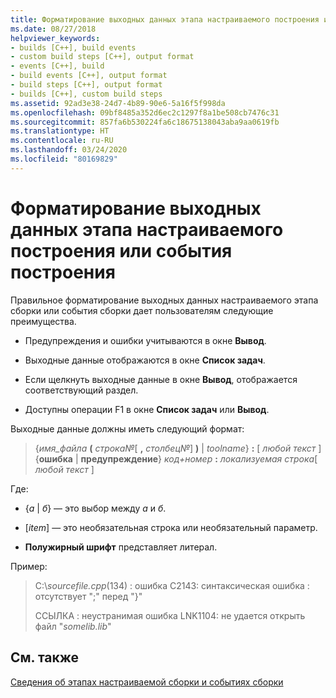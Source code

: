 ```yaml
---
title: Форматирование выходных данных этапа настраиваемого построения или события построения
ms.date: 08/27/2018
helpviewer_keywords:
- builds [C++], build events
- custom build steps [C++], output format
- events [C++], build
- build events [C++], output format
- build steps [C++], output format
- builds [C++], custom build steps
ms.assetid: 92ad3e38-24d7-4b89-90e6-5a16f5f998da
ms.openlocfilehash: 09bf8485a352d6ec2c1297f8a1be508cb7476c31
ms.sourcegitcommit: 857fa6b530224fa6c18675138043aba9aa0619fb
ms.translationtype: HT
ms.contentlocale: ru-RU
ms.lasthandoff: 03/24/2020
ms.locfileid: "80169829"
---
```

# <a name="formatting-the-output-of-a-custom-build-step-or-build-event"></a>Форматирование выходных данных этапа настраиваемого построения или события построения

Правильное форматирование выходных данных настраиваемого этапа сборки или события сборки дает пользователям следующие преимущества.

- Предупреждения и ошибки учитываются в окне **Вывод**.

- Выходные данные отображаются в окне **Список задач**.

- Если щелкнуть выходные данные в окне **Вывод**, отображается соответствующий раздел.

- Доступны операции F1 в окне **Список задач** или **Вывод**.

Выходные данные должны иметь следующий формат:

> {<em>имя_файла</em> **(** <em>строка№</em>\[ **,** <em>столбец№</em>] **)** &#124; *toolname*} **:** \[ <em>любой текст</em> ] {**ошибка** &#124; **предупреждение**} <em>код+номер</em> **:** <em>локализуемая строка</em>\[ <em>любой текст</em> ]

Где:

- {*а* &#124; *б*} — это выбор между *а* и *б*.

- \[<em>item</em>] — это необязательная строка или необязательный параметр.

- **Полужирный шрифт** представляет литерал.

Пример:

> C:\\*sourcefile.cpp*(134) : ошибка C2143: синтаксическая ошибка : отсутствует ";" перед "}"
>
> ССЫЛКА : неустранимая ошибка LNK1104: не удается открыть файл "*somelib.lib*"

## <a name="see-also"></a>См. также

[Сведения об этапах настраиваемой сборки и событиях сборки](understanding-custom-build-steps-and-build-events.md)

